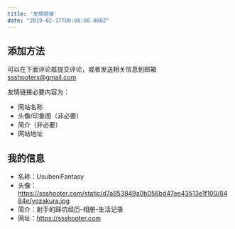 ```yaml
---
title: '友情链接'
date: "2019-02-17T00:00:00.000Z"
---
```


## 添加方法

可以在下面评论框提交评论，或者发送相关信息到邮箱<br />ssshooterx@gmail.com

友情链接必要内容为：

- 网站名称
- 头像/印象图（非必要）
- 简介（非必要）
- 网站地址

## 我的信息

- 名称：UsubeniFantasy
- 头像：https://ssshooter.com/static/d7a853849a0b056bd47ee43513e1f100/8484e/yozakura.jpg
- 简介：射手的踩坑经历-相册-生活记录
- 网址：https://ssshooter.com